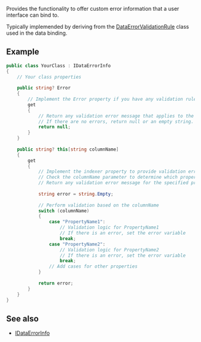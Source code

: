 Provides the functionality to offer custom error information that a user interface can bind to.

Typically implemended by deriving from the [DataErrorValidationRule](https://learn.microsoft.com/en-us/dotnet/api/system.windows.controls.dataerrorvalidationrule) class used in the data binding.

## Example

```csharp
public class YourClass : IDataErrorInfo
{
    // Your class properties
    
    public string? Error
    {
        // Implement the Error property if you have any validation rules that apply to the entire object.
        get
        {
            // Return any validation error message that applies to the entire object.
            // If there are no errors, return null or an empty string.
            return null;
        }
    }
    
    public string? this[string columnName]
    {
        get
        {
            // Implement the indexer property to provide validation error messages for individual properties.
            // Check the columnName parameter to determine which property to validate.
            // Return any validation error message for the specified property.
            
            string error = string.Empty;
            
            // Perform validation based on the columnName
            switch (columnName)
            {
                case "PropertyName1":
                    // Validation logic for PropertyName1
                    // If there is an error, set the error variable
                    break;
                case "PropertyName2":
                    // Validation logic for PropertyName2
                    // If there is an error, set the error variable
                    break;
                // Add cases for other properties
            }
            
            return error;
        }
    }
}
```

## See also

- [IDataErrorInfo](https://learn.microsoft.com/en-us/dotnet/api/system.componentmodel.idataerrorinfo)